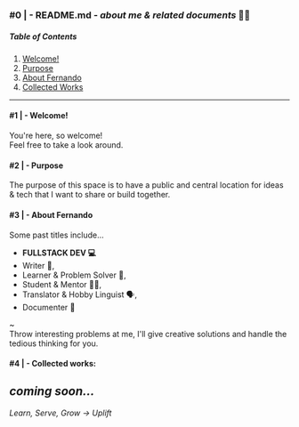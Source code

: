 
### #0 | - README.md - _about me & related documents_ 🏄‍♂️  

##### Table of Contents

1. [Welcome!](#1----welcome)
2. [Purpose](#2----purpose)
3. [About Fernando](#3----about-fernando)
4. [Collected Works](#4----collected-works)
---

#### #1 | - Welcome!

 You're here, so welcome!  
 Feel free to take a look around. 

#### #2 | - Purpose

 The purpose of this space is to have a public and central location for ideas & tech that I want to share or build together.

#### #3 | - About Fernando

Some past titles include...  
  * **FULLSTACK DEV 💻** 
  * Writer 📝, 
  * Learner & Problem Solver 🌌, 
  * Student & Mentor 👨‍🏫, 
  * Translator & Hobby Linguist 🗣, 
  * Documenter 📃

~  
Throw interesting problems at me, I'll give creative solutions and handle the tedious thinking for you.

#### #4 | - Collected works:

_coming soon..._
---
_Learn, Serve, Grow -> Uplift_
